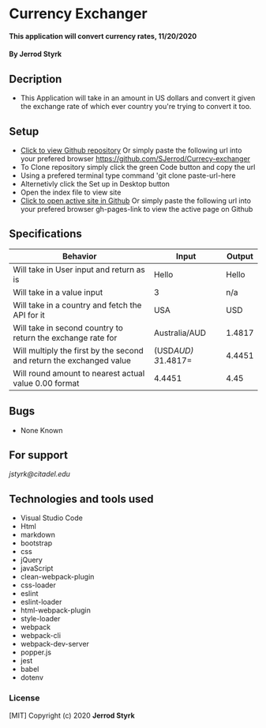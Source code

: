 # **Currency Exchanger**

#### This application will convert currency rates, 11/20/2020

#### **By Jerrod Styrk**

## Decription
- This Application will take in an amount in US dollars and convert it given the exchange rate of which ever country you're trying to convert it too.

## Setup

- [Click to view Github repository](https://github.com/SJerrod/Currecy-exchanger) Or simply paste the following url into your prefered browser https://github.com/SJerrod/Currecy-exchanger
- To Clone repository simply click the green Code button and copy the url
- Using a prefered terminal type command 'git clone paste-url-here
- Alternetivly click the Set up in Desktop button
- Open the index file to view site
- [Click to open active site in Github](gh-pages-link) Or simply paste the following url into your prefered browser gh-pages-link to view the active page on Github

## Specifications

| Behavior                                                        | Input     | Output    |
| --------------------------------------------------------------- | --------- | --------- |
| Will take in User input and return as is | Hello | Hello |
| Will take in a value input | 3 | n/a |
| Will take in a country and fetch the API for it | USA | USD |
| Will take in second country to return the exchange rate for | Australia/AUD | 1.4817 |
| Will multiply the first by the second and return the exchanged value | (USD*AUD) 3*1.4817= | 4.4451 |
| Will round amount to nearest actual value 0.00 format | 4.4451 | 4.45 |

## Bugs

* None Known

## For support

_jstyrk@citadel.edu_

## Technologies and tools used

- Visual Studio Code
- Html
- markdown
- bootstrap
- css
- jQuery
- javaScript
- clean-webpack-plugin
- css-loader
- eslint
- eslint-loader
- html-webpack-plugin
- style-loader
- webpack
- webpack-cli
- webpack-dev-server
- popper.js
- jest
- babel
- dotenv

### License

[MIT] Copyright (c) 2020 **Jerrod Styrk**